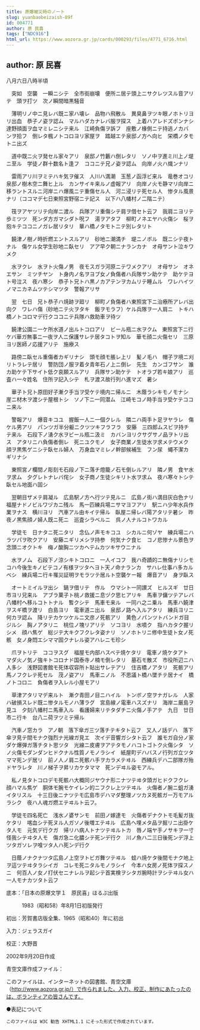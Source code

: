 ```yaml
---
title: 原爆被災時のノート
slug: yuanbaobeizaish-89f
id: 004771
author: 原 民喜
tags: ["NDC916"]
html_url: https://www.aozora.gr.jp/cards/000293/files/4771_6716.html
---
```


## author: 原 民喜

八月六日八時半頃



　突如　空襲　一瞬ニシテ　全市街崩壊　便所ニ居テ頭上ニサクレツスル音アリテ　頭ヲ打ツ　次ノ瞬間暗黒騒音

　薄明リノ中ニ見レバ既ニ家ハ壊レ　品物ハ飛散ル　異臭鼻ヲツキ眼ノホトリヨリ出血　恭子ノ姿ヲ認ム　マルハダカナレバ服ヲ探ス　上着ハアレドズボンナシ　達野顔面ヲ血マミレニシテ来ル　江崎負傷ヲ訴フ　座敷ノ椽側ニテ持逃ノカバンヲ拾フ　倒レタ楓ノトコロヨリ家屋ヲ　踏越エテ泉邸ノ方ヘ向ヒ　栄橋ノタモトニ出ズ

　道中既ニ火ヲ発セル家々アリ　泉邸ノ竹藪ハ倒レタリ　ソノ中ヲ進ミ川上ノ堤ニ至ル　学徒ノ群十数名ト逢フ　ココニテ兄ノ姿ヲ認ム　向岸ノ火ハ熾ンナリ

　雷雨アリ川ヲミテハキ気ヲ催ス　人川ハ満潮　玉葱ノ函浮ビ来ル　竜巻オコリ　泉邸ノ樹木空ニ舞ヒ上ル　カンサイキ来ルノ虚報アリ　向岸ノ火モ静マリ向岸ニ移ラントスルニ河岸ニハ爆風ニテ重傷セル人　河ニ浸リテ死セル人　惨タル風景ナリ（ココマデ七日東照宮野宿ニテ記ス　以下ハ八幡村ノ二階ニテ）

　筏ヲアヤツリテ向岸ニ渡ル　兵隊アリ重傷シテ肩ヲ借セト云フ　我肩ニヨリテ歩ミツツ　死ンダ方ガマシダト呪フ　湯ヲアタフ　柳町ノネエヤハ火傷シ　桜ヲ抱キテココニノガレ居リタリ　華ハ橋ノタモトニテ別レタリト

　饒津ノ樹ノ時折燃エントスルアリ　砂地ニ潮満チ　堤ニノボル　既ニシテ夜トナル　傷ケル女学生砂地ニ臥セリ　アア早ク朝ニナランカナ　オ母サント泣キワメク

　水ヲクレ　水ヲト火傷ノ男　夜モスガラ河原ニテワメクアリ　オ母サン　オネエサン　ミツチヤン　ト身内ノ名ヲヨブ女ノ負傷者ハ兵隊サン助ケテ　助ケテヨ　ト号泣ス　夜ハ寒シ　恭子ト兄トハ黒ノカアテンヲカムリテ睡ムル　ワレハイツノマニカネムツテシマツタ　警報アリサ

　翌　七日　兄ト恭子ハ焼跡ヲ廻リ　柳町ノ負傷者ハ東照宮下ニ治療所アレバ出向ク　ワレハ傷（砂地ニテ火ヲタキ　飯ヲモラフ）ケル兵隊ヲ一人肩ニ　トキハ橋ノトコロマデ行クココニテ兵隊ハ救助車ヲ待ツ

　饒津公園ニ一ケ所水道ノ出ルトコロアリ　ビール瓶ニ水ヲクム　東照宮下ニ行ケバ華ガ無事ニ一夜ヲ人ニ保護サレテ居タコトヲ知ル　華モ顔ニ火傷セリ　三原ヨリ医師ノ応援アリテ　施療ス

　路傍ニ臥セル重傷者カギリナシ　頭モ顔モ脹レ上リ　髪ノ毛ハ　帽子ヲ境ニ刈リトラレテ居リ　警防団ノ服ヲ着タ青年石ノ上ニ倒レ　先生　カンゴフサン　誰カ助ケテ下サイト低ク哀願スルアリ　兵隊サン助ケテ　トオラブ若キ娘アリ　巡査ハ一々姓名　住所ヲ記入シテ　札ヲ渡ス故行列ハ進マズ　暑シ

　華子ト兄ト原田好子漸ク手当ヲ受ケテ境内ニ帰ルニ　木蔭ラシキモノモナシ　崖ニ材木ヲ渡シテ屋根トシ　ソノ下ニ一同潜ム　江崎モコノ時手当ヲ受ケテココニ来ル

　警報アリ　爆音キコユ　握飯一人ニ一個クレル　隣ニハ両手ト足ヲヤラレ　傷ケル男アリ　パンツガ半分躯ニクツツキフラフラ　安藤　三四郎ムスビヲ持チテ来ル　石段下ノ湧ク水ヲビール瓶ニ汲ミ　カバンヨリクサグサノ品ヲトリ出ス　アタリニハ負傷者倒レ　死ニユクモノ　女子商業ノ生徒水ヲ求メテウメク　顔ヲ黒焦ゲニシテ臥セル婦人　万身血マミレノ幹部候補生　フン尿　蠅不潔カギリナシ

　東照宮ノ欄間ノ彫刻モ石段ノ下ニ落チ燈籠ノ石モ倒レルアリ　隣ノ男　食ヤ水ヲ求ム　夕グレトナレバ侘シ　女子商ノ生徒シキリト水ヲ求ム　夜ハ寒々トシテ臥セル地面ハ固シ

　翌朝目ザメテ肩凝ル　広島駅ノ方ヘ行ツテ見ルニ　広島ノ街ハ満目灰白色ナリ　福屋ナドノビルワヅカニ残ル　馬一匹練兵場ニサマヨフアリ　駅ニハ少年水兵作業ヲナス　横川ヨリ　汽車アル由キイテ帰ル　臥屋ニ帰レバ陽アタリテ暑シ　昨夜ノ黒焦顔ノ婦人既ニ死ニ　巡査シラベルニ　呉ノ人ナルコトワカル

　学徒モ　日ナタニ死ニタリ　念仏ノ声モキコユ　シカルニ何ゾヤ　練兵場ニハラツパヲ吹クアリ　安藤ニギリメシヲ持参　何気ナク食ヒ　コノ悲惨ナル景色ヲ念頭ニオクトキ　梅ノ酸胸ニツカヘテムカツキサウニナル

　水ヲノム　石段下ノ涼シキトコロニ　一人イコフ　我ハ奇蹟的ニ無傷ナリシモ　コハ今後生キノビテコノ有様ヲツタヘヨト天ノ命ナランカ　サハレ仕事ハ多カルベシ　練兵場ニ行キ罹災証明ヲモラツテ居ルト空襲ケー報　爆音アリ　身ヲ臥ス

　オートミイルヲ出シ　鍋ヲ借リテ　作ル　ウマシト一同讃ズ　ヒルスギ　廿日市ヨリ兄来ル　アブラ菓子ト桃ノ救援ニ息ヅク思ヒアリキ　馬車ヲ傭ツテアレバ　八幡村ヘ移ルコトトナル　暫クシテ　馬車モ来ル　一同ハ之ニ乗ル　馬車ハ饒津ヲスギ橋ヲ渡リ　白島ヨリ　電車道ニ出ル　泉邸ノ路ヘ入ルアタリ　練兵ヨリニ何カヲ認ム　降リテカケツケルニ文彦ノ死骸アリ　黄色ノパンツトバンドガ目ジルシ　胸ノアタリニ　桃位ノ塊リアリテ　ソコヨリ　水噴ク　指ハカタク握リシメ　顔ハ焦ゲ　総ジテ大キクフクレタ姿ナリ　ソノホトリニ修中生徒ト女ノ死骸　女ノ身悶エシママ固クナレル姿アハレニモ珍シ

　爪ヲトリテ　ココヲスグ　福屋モ内部ハスベテ焼ケタリ　電車ノ焼ケタアト　マダ火ノ気ノ強キトコロナド国泰寺ノ楠モ倒レタリ　墓石モ散ズ　市役所辺ニハ人多シ　浅野図書館モ死体収容所ト貼出サレテアリ　住吉橋ノアタリ　死骸アリ馬ノフクレテ死セル　茂ノ姿アリ　馬車ニノル　不思議ト橋ハ墜チテ居ナイ　橋ノトコロニ　負傷者ヲ入レル小屋モアリ

　草津アタリマデ来ルト　漸ク青田ノ目ニハイル　トンボノ空ヲナガレル　人家ハ破損スレド既ニ惨タルモノハ薄ラグ　宮島線ノ電車ハスズナリ　海岸ニ厳島ヲ見ユ　夕刻八幡村ニ馬車入ル　看護婦来リテタダチニ火傷ノ手アテ　九日　廿日市ニ行キ　台八ニ荷ヲツミテ帰ル

　汽車ノ窓カラ　アノ朝　落下傘ガ三ツ落チテキタト云フ　又人ノ話デハ　落下傘ヲ見テ間モナク強烈ナ光線ガ見エ　次イデ音響ガシタト云フ　誰モガ自分ノ家ダケ爆弾ガ落チタト思ツタ　光線ニ皮膚ヲアテタモノハコトゴトク火傷シタ　ソノ火傷モダンダンヒドクナル性質ノモノラシイ　紙屋町デハバスノ行列ガ立ツタママ死ンデ居リ　前ノ人ノ肩ニ死骸ハ手ヲカラメテヰル　西練兵デハ二部隊ガ殆ドヤラレタ　川ノ梯子ヲ昇リカケタママ　死ンデヰル姿モアル。

　私ノ見タトコロデモ死骸ハ大概同ジヤウナ形ニナツテヰタ頭ガヒドクフクレ　顔ハマル焦ゲ　胴体モ腕モケイレン的ニフクレ上ツテヰル　火傷者ノ腕ニ蛆ガ湧イタリスル　十三日後ニナツテモ広島市デハマダ整理ノツカヌ死骸ガ一万モアルラシク　夜ハ人魂ガ燃エテヰルト云フ。

　学徒モ四名死亡　浅水ノ婆サンモ　前田ノ嫁達モ　火傷者デナクトモ毛髪ガ抜ケタリ　喀血シテ死ヌル人ガソノ後増エテヰル　広島ヘ埋メタ品ヲ掘リニ出掛ケタ人モ　元気デ行クガ　帰リハ病人トナツテヰルトカ　唇ノ端ヤ手ノサキヲ一寸怪我シテヰタ人モ　傷ガ急ニ化膿シテ死ンデ行ク　川ノ魚ハ二三日後死ンデ浮上ツタガソレヲ喰ツタ人ハ死ンデ行ク

　日蔭ノナクナツタ広島ノ上空ヲトビガ舞ツテヰル　蛙ハ焼ケタ後間モナク地上ヲ這ツテヰタラシイガ　コレモ死ニタルモノラシイ　今本ハ女房ノ死体ヲ探スノニ　何百人ノ女ノ打伏セニナレルヲ起シテ首実検ヲシタガ腕時計ヲシテヰル女ハ一人モナカツタト云フ













底本：「日本の原爆文学１　原民喜」ほるぷ出版


　　　1983（昭和58）年8月1日初版発行

初出：芳賀書店版全集、1965（昭和40）年に初出

入力：ジェラスガイ

校正：大野晋

2002年9月20日作成

青空文庫作成ファイル：

このファイルは、インターネットの図書館、青空文庫（http://www.aozora.gr.jp/）で作られました。入力、校正、制作にあたったのは、ボランティアの皆さんです。











●表記について


	このファイルは W3C 勧告 XHTML1.1 にそった形式で作成されています。